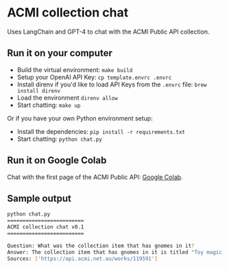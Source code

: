 # ACMI collection chat

Uses LangChain and GPT-4 to chat with the ACMI Public API collection.

## Run it on your computer

* Build the virtual environment: `make build`
* Setup your OpenAI API Key: `cp template.envrc .envrc`
* Install direnv if you'd like to load API Keys from the `.envrc` file: `brew install direnv`
* Load the environment `direnv allow`
* Start chatting: `make up`

Or if you have your own Python environment setup:

* Install the dependencies: `pip install -r requirements.txt`
* Start chatting: `python chat.py`

## Run it on Google Colab

Chat with the first page of the ACMI Public API: [Google Colab](https://colab.research.google.com/drive/1RLe2LliEE63KaQgxXDv3xccmxCYpmmPx).

## Sample output

```bash
python chat.py
=========================
ACMI collection chat v0.1
=========================

Question: What was the collection item that has gnomes in it?
Answer: The collection item that has gnomes in it is titled "Toy magic lantern slide (Gnomes in umbrellas on water)". It is a work from Germany, circa 1900, and was last on display at ACMI: Gallery 1 on June 23, 2023. The item is categorized under the curatorial section "The Story of the Moving Image → Moving Pictures → MI-02. Play and Illusion → MI-02-C01 → Panel C8" and has measurements of 3.5 x 14.3cm. It is a 2D Object, specifically a Glass slide/Pictorial.
Sources: ['https://api.acmi.net.au/works/119591']
```
